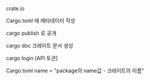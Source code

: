 crate.io

Cargo.toml 에 메타데이터 작성

cargo publish 로 공개

cargo doc 크레이트 문서 생성

cargo login [API 토큰]

Cargo.toml
name = "package의 name값 - 크레이트의 이름"
